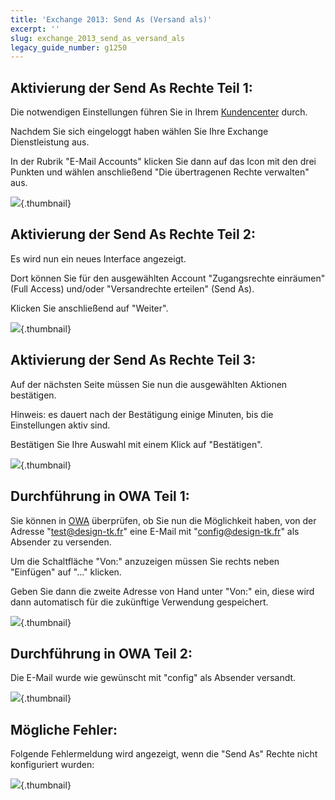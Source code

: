 ```yaml
---
title: 'Exchange 2013: Send As (Versand als)'
excerpt: ''
slug: exchange_2013_send_as_versand_als
legacy_guide_number: g1250
---
```



## Aktivierung der Send As Rechte Teil 1:
Die notwendigen Einstellungen führen Sie in Ihrem [Kundencenter](https://www.ovh.com/manager/web/login.html) durch.

Nachdem Sie sich eingeloggt haben wählen Sie Ihre Exchange Dienstleistung aus.

In der Rubrik "E-Mail Accounts" klicken Sie dann auf das Icon mit den drei Punkten und wählen anschließend "Die übertragenen Rechte verwalten" aus.

![](images/img_1208.jpg){.thumbnail}


## Aktivierung der Send As Rechte Teil 2:
Es wird nun ein neues Interface angezeigt.

Dort können Sie für den ausgewählten Account "Zugangsrechte einräumen" (Full Access) und/oder "Versandrechte erteilen" (Send As).

Klicken Sie anschließend auf "Weiter".

![](images/img_1209.jpg){.thumbnail}


## Aktivierung der Send As Rechte Teil 3:
Auf der nächsten Seite müssen Sie nun die ausgewählten Aktionen bestätigen.

Hinweis: es dauert nach der Bestätigung einige Minuten, bis die Einstellungen aktiv sind.

Bestätigen Sie Ihre Auswahl mit einem Klick auf "Bestätigen".

![](images/img_1063.jpg){.thumbnail}


## Durchführung in OWA Teil 1:
Sie können in [OWA](https://ex.mail.ovh.net/owa) überprüfen, ob Sie nun die Möglichkeit haben, von der Adresse "test@design-tk.fr" eine E-Mail mit "config@design-tk.fr" als Absender zu versenden.

Um die Schaltfläche "Von:" anzuzeigen müssen Sie rechts neben "Einfügen" auf "..." klicken.

Geben Sie dann die zweite Adresse von Hand unter "Von:" ein, diese wird dann automatisch für die zukünftige Verwendung gespeichert.

![](images/img_1325.jpg){.thumbnail}


## Durchführung in OWA Teil 2:
Die E-Mail wurde wie gewünscht mit "config" als Absender versandt.

![](images/img_1032.jpg){.thumbnail}


## Mögliche Fehler:
Folgende Fehlermeldung wird angezeigt, wenn die "Send As" Rechte nicht konfiguriert wurden:

![](images/img_1033.jpg){.thumbnail}

